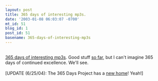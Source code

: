 ```yaml
---
layout: post
title: 365 days of interesting mp3s.
date: '2003-01-08 06:03:07 -0700'
mt_id: 51
blog_id: 1
post_id: 51
basename: 365-days-of-interesting-mp3s
---
```

<br /><a href="http://www.otisfodder.com/365days.html">365 days of interesting mp3s</a>. Good stuff <a href="http://www.otisfodder.com/365days/archive/005.html" title="Catchy and hilariously ridiculous.">so far</a>, but I can't imagine 365 days of continued excellence. We'll see.<br /><br />[UPDATE (6/25/04): The 365 Days Project has a <a href="http://www.ubu.com/outsiders/365/">new home</a>! Yeah!]<br /><br /><br />
